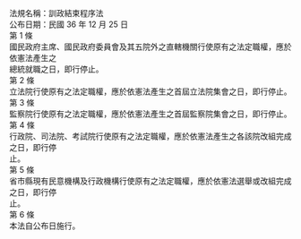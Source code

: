 法規名稱：訓政結束程序法  
公布日期：民國 36 年 12 月 25 日  
第 1 條  
國民政府主席、國民政府委員會及其五院外之直轄機關行使原有之法定職權，應於依憲法產生之  
總統就職之日，即行停止。  
第 2 條  
立法院行使原有之法定職權，應於依憲法產生之首屆立法院集會之日，即行停止。  
第 3 條  
監察院行使原有之法定職權，應於依憲法產生之首屆監察院集會之日，即行停止。  
第 4 條  
行政院、司法院、考試院行使原有之法定職權，應於依憲法產生之各該院改組完成之日，即行停  
止。  
第 5 條  
省市縣現有民意機構及行政機構行使原有之法定職權，應於依憲法選舉或改組完成之日，即行停  
止。  
第 6 條  
本法自公布日施行。  



